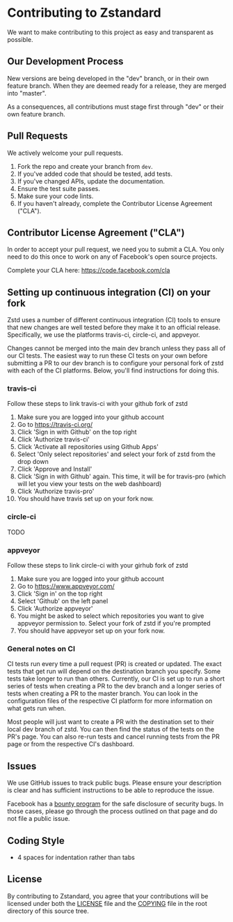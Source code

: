 # Contributing to Zstandard
We want to make contributing to this project as easy and transparent as
possible.

## Our Development Process
New versions are being developed in the "dev" branch,
or in their own feature branch.
When they are deemed ready for a release, they are merged into "master".

As a consequences, all contributions must stage first through "dev"
or their own feature branch.

## Pull Requests
We actively welcome your pull requests.

1. Fork the repo and create your branch from `dev`.
2. If you've added code that should be tested, add tests.
3. If you've changed APIs, update the documentation.
4. Ensure the test suite passes.
5. Make sure your code lints.
6. If you haven't already, complete the Contributor License Agreement ("CLA").

## Contributor License Agreement ("CLA")
In order to accept your pull request, we need you to submit a CLA. You only need
to do this once to work on any of Facebook's open source projects.

Complete your CLA here: <https://code.facebook.com/cla>

## Setting up continuous integration (CI) on your fork
Zstd uses a number of different continuous integration (CI) tools to ensure that new changes
are well tested before they make it to an official release. Specifically, we use the platforms
travis-ci, circle-ci, and appveyor.

Changes cannot be merged into the main dev branch unless they pass all of our CI tests.
The easiest way to run these CI tests on your own before submitting a PR to our dev branch
is to configure your personal fork of zstd with each of the CI platforms. Below, you'll find
instructions for doing this.

### travis-ci
Follow these steps to link travis-ci with your github fork of zstd

1. Make sure you are logged into your github account
2. Go to https://travis-ci.org/
3. Click 'Sign in with Github' on the top right
4. Click 'Authorize travis-ci'
5. Click 'Activate all repositories using Github Apps'
6. Select 'Only select repositories' and select your fork of zstd from the drop down
7. Click 'Approve and Install'
8. Click 'Sign in with Github' again. This time, it will be for travis-pro (which will let you view your tests on the web dashboard)
9. Click 'Authorize travis-pro'
10. You should have travis set up on your fork now.

### circle-ci
TODO

### appveyor
Follow these steps to link circle-ci with your girhub fork of zstd

1. Make sure you are logged into your github account
2. Go to https://www.appveyor.com/
3. Click 'Sign in' on the top right
4. Select 'Github' on the left panel
5. Click 'Authorize appveyor'
6. You might be asked to select which repositories you want to give appveyor permission to. Select your fork of zstd if you're prompted
7. You should have appveyor set up on your fork now.

### General notes on CI
CI tests run every time a pull request (PR) is created or updated. The exact tests
that get run will depend on the destination branch you specify. Some tests take
longer to run than others. Currently, our CI is set up to run a short
series of tests when creating a PR to the dev branch and a longer series of tests
when creating a PR to the master branch. You can look in the configuration files
of the respective CI platform for more information on what gets run when.

Most people will just want to create a PR with the destination set to their local dev
branch of zstd. You can then find the status of the tests on the PR's page. You can also
re-run tests and cancel running tests from the PR page or from the respective CI's dashboard.

## Issues
We use GitHub issues to track public bugs. Please ensure your description is
clear and has sufficient instructions to be able to reproduce the issue.

Facebook has a [bounty program](https://www.facebook.com/whitehat/) for the safe
disclosure of security bugs. In those cases, please go through the process
outlined on that page and do not file a public issue.

## Coding Style
* 4 spaces for indentation rather than tabs

## License
By contributing to Zstandard, you agree that your contributions will be licensed
under both the [LICENSE](LICENSE) file and the [COPYING](COPYING) file in the root directory of this source tree.
